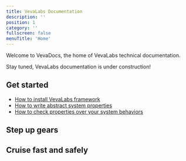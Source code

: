 ```yaml
---
title: VevaLabs Documentation
description: ''
position: 1
category: ''
fullscreen: false
menuTitle: 'Home'
---
```


Welcome to VevaDocs, the home of VevaLabs technical documentation.

<alert type="warning">

Stay tuned, VevaLabs documentation is under construction!

</alert>

## Get started


- [How to install VevaLabs framework](getting-started/install)
- [How to write abstract system properties](getting-started/install)
- [How to check properties over your system behaviors](http://localhost:3000/getting-started/install)


## Step up gears

## Cruise fast and safely
